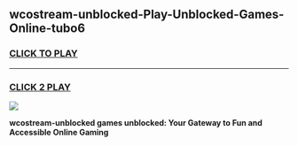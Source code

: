 
## wcostream-unblocked-Play-Unblocked-Games-Online-tubo6
<h3>
<a href="https://premium76.site?title=wcostream-unblocked&ref=25A">CLICK TO PLAY</a></h3>
<hr>

<h3>
<a href="https://premium76.site?title=wcostream-unblocked&ref=25A">CLICK 2 PLAY</a>
  
</h3>

<a href="https://premium76.site?title=wcostream-unblocked&ref=25A"><img src="https://clearcache.store/games.png"></a>


**wcostream-unblocked games unblocked: Your Gateway to Fun and Accessible Online Gaming**
